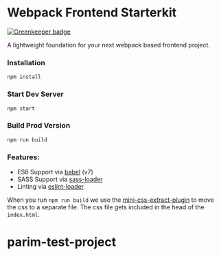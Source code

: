 # Webpack Frontend Starterkit

[![Greenkeeper badge](https://badges.greenkeeper.io/wbkd/webpack-starter.svg)](https://greenkeeper.io/)

A lightweight foundation for your next webpack based frontend project.


### Installation

```
npm install
```

### Start Dev Server

```
npm start
```

### Build Prod Version

```
npm run build
```

### Features:

* ES6 Support via [babel](https://babeljs.io/) (v7)
* SASS Support via [sass-loader](https://github.com/jtangelder/sass-loader)
* Linting via [eslint-loader](https://github.com/MoOx/eslint-loader)

When you run `npm run build` we use the [mini-css-extract-plugin](https://github.com/webpack-contrib/mini-css-extract-plugin) to move the css to a separate file. The css file gets included in the head of the `index.html`.
# parim-test-project

